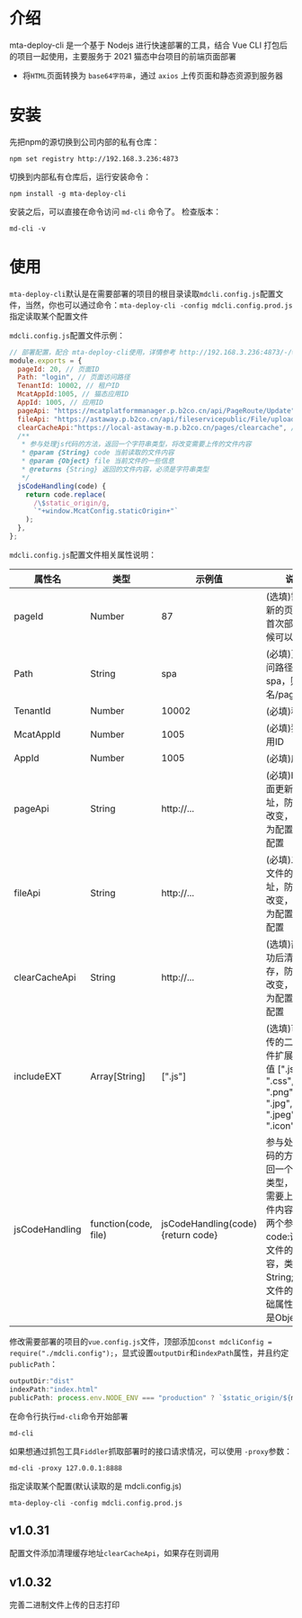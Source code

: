 # 介绍

mta-deploy-cli 是一个基于 Nodejs 进行快速部署的工具，结合 Vue CLI 打包后的项目一起使用，主要服务于 2021 猫态中台项目的前端页面部署

- 将`HTML`页面转换为 `base64字符串`，通过 `axios` 上传页面和静态资源到服务器


# 安装

先把npm的源切换到公司内部的私有仓库：
```
npm set registry http://192.168.3.236:4873
```


切换到内部私有仓库后，运行安装命令：
```
npm install -g mta-deploy-cli
```

安装之后，可以直接在命令访问 `md-cli` 命令了。
检查版本：
```
md-cli -v
```

# 使用




`mta-deploy-cli`默认是在需要部署的项目的根目录读取`mdcli.config.js`配置文件，当然，你也可以通过命令：`mta-deploy-cli -config mdcli.config.prod.js`指定读取某个配置文件

`mdcli.config.js`配置文件示例：
```js
// 部署配置，配合 mta-deploy-cli使用，详情参考 http://192.168.3.236:4873/-/web/detail/mta-deploy-cli
module.exports = {
  pageId: 20, // 页面ID
  Path: "login", // 页面访问路径
  TenantId: 10002, // 租户ID
  McatAppId:1005, // 猫态应用ID
  AppId: 1005, // 应用ID
  pageApi: "https://mcatplatformmanager.p.b2co.cn/api/PageRoute/Update", // 上传html页面的接口
  fileApi: "https://astaway.p.b2co.cn/api/fileservicepublic/File/upload", // 上传静态资源的接口
  clearCacheApi:"https://local-astaway-m.p.b2co.cn/pages/clearcache", // 清理缓存接口
  /**
   * 参与处理js代码的方法，返回一个字符串类型，将改变需要上传的文件内容
   * @param {String} code 当前读取的文件内容
   * @param {Object} file 当前文件的一些信息
   * @returns {String} 返回的文件内容，必须是字符串类型
   */
  jsCodeHandling(code) {
    return code.replace(
      /\$static_origin/g,
      `"+window.McatConfig.staticOrigin+"`
    );
  },
};

```

`mdcli.config.js`配置文件相关属性说明：

|属性名|类型|示例值|说明|
|  ----  | ----  | ---- | --- |
|pageId|Number|87|(选填)需要更新的页面ID，首次部署的时候可以为空|
|Path|String|spa|(必填)页面访问路径，例如spa，则是 域名/pages/spa |
|TenantId|Number|10002|(必填)租户ID|
|McatAppId|Number|1005|(必填)猫态应用ID|
|AppId|Number|1005|(必填)应用ID|
|pageApi|String|http://...|(必填)html页面更新的地址，防止经常改变，所以作为配置在外部配置|
|fileApi|String|http://...|(必填)二进制文件的上传地址，防止经常改变，所以作为配置在外部配置|
|clearCacheApi|String|http://...|(选填)部署成功后清理缓存，防止经常改变，所以作为配置在外部配置|
|includeEXT|Array[String]|[".js"]|(选填)可以上传的二进制文件扩展名,默认值 [".js", ".css", ".gif", ".png", ".jpg", ".jpeg", ".icon"]|
|jsCodeHandling|function(code, file)|jsCodeHandling(code){return code}|参与处理js代码的方法，返回一个字符串类型，将改变需要上传的文件内容。拥有两个参数，code:读取的文件的文本内容，类型String;file:该文件的一些基础属性，类型是Object|


修改需要部署的项目的`vue.config.js`文件，顶部添加`const mdcliConfig = require("./mdcli.config");`，显式设置`outputDir`和`indexPath`属性，并且约定`publicPath`：
```js
outputDir:"dist"
indexPath:"index.html"
publicPath: process.env.NODE_ENV === "production" ? `$static_origin/${mdcliConfig.Path}` : "./",
```

在命令行执行`md-cli`命令开始部署
```
md-cli
```

如果想通过抓包工具`Fiddler`抓取部署时的接口请求情况，可以使用 `-proxy`参数：
```
md-cli -proxy 127.0.0.1:8888
```

指定读取某个配置(默认读取的是 mdcli.config.js)
```
mta-deploy-cli -config mdcli.config.prod.js
```


## v1.0.31 
配置文件添加清理缓存地址`clearCacheApi`，如果存在则调用

## v1.0.32 
完善二进制文件上传的日志打印